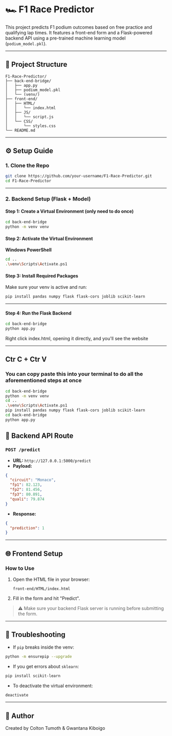 # 🏎️ F1 Race Predictor

This project predicts F1 podium outcomes based on free practice and qualifying lap times. It features a front-end form and a Flask-powered backend API using a pre-trained machine learning model (`podium_model.pkl`).

---

## 📁 Project Structure

```
F1-Race-Predictor/
├── back-end-bridge/
│   ├── app.py
│   ├── podium_model.pkl
│   └── (venv/)
├── front-end/
│   ├── HTML/
│   │   └── index.html
│   ├── JS/
│   │   └── script.js
│   └── CSS/
│       └── styles.css
└── README.md
```

---

## ⚙️ Setup Guide

### 1. Clone the Repo

```bash
git clone https://github.com/your-username/F1-Race-Predictor.git
cd F1-Race-Predictor
```

---

### 2. Backend Setup (Flask + Model)

#### Step 1: Create a Virtual Environment (only need to do once)

```bash
cd back-end-bridge
python -m venv venv
```

#### Step 2: Activate the Virtual Environment

**Windows PowerShell**
```bash
cd ..
.\venv\Scripts\Activate.ps1
```

#### Step 3: Install Required Packages

Make sure your venv is active and run:

```bash
pip install pandas numpy flask flask-cors joblib scikit-learn
```

---

#### Step 4: Run the Flask Backend

```bash
cd back-end-bridge
python app.py

```

Right click index.html, opening it directly, and you'll see the website

---

## Ctr C + Ctr V
### You can copy paste this into your terminal to do all the aforementioned steps at once

```bash
cd back-end-bridge
python -m venv venv
cd ..
.\venv\Scripts\Activate.ps1
pip install pandas numpy flask flask-cors joblib scikit-learn
cd back-end-bridge
python app.py
```

## 🧠 Backend API Route

### `POST /predict`

- **URL:** `http://127.0.0.1:5000/predict`
- **Payload:**

```json
{
  "circuit": "Monaco",
  "fp1": 82.123,
  "fp2": 81.456,
  "fp3": 80.891,
  "quali": 79.874
}
```

- **Response:**

```json
{
  "prediction": 1
}
```

---

## 🌐 Frontend Setup

### How to Use

1. Open the HTML file in your browser:
   ```
   front-end/HTML/index.html
   ```

2. Fill in the form and hit "Predict".

> ⚠️ Make sure your backend Flask server is running before submitting the form.

---

## 🧼 Troubleshooting

- If `pip` breaks inside the venv:
```bash
python -m ensurepip --upgrade
```

- If you get errors about `sklearn`:
```bash
pip install scikit-learn
```

- To deactivate the virtual environment:
```bash
deactivate
```

---

## 👤 Author

Created by Colton Tumoth & Gwantana Kiboigo
